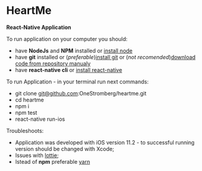 # HeartMe
<b>React-Native Application</b>

To run application on your computer you should: 
- have <b>NodeJs</b> and <b>NPM</b> installed or [install node](https://nodejs.org/en/download/)
- have <b>git</b> installed or (<i>preferable</i>)[install git](https://git-scm.com/book/en/v2/Getting-Started-Installing-Git) or (<i>not recomended</i>)[download code from repository manualy](https://github.com/OneStromberg/heartme/archive/master.zip)
- have <b>react-native cli</b> or [install react-native](https://facebook.github.io/react-native/docs/getting-started.html)

To run Application - in your terminal run next commands:
- git clone git@github.com:OneStromberg/heartme.git
- cd heartme
- npm i
- npm test
- react-native run-ios

Troubleshoots:
- Application was developed with iOS version 11.2 - to successful running version should be changed with Xcode;
- Issues with [lottie](http://airbnb.io/lottie/react-native/react-native.html);
- Istead of **npm** preferable [yarn](https://yarnpkg.com/lang/en/docs/install/#mac-stable)
